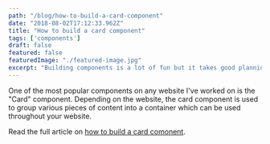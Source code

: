 ```yaml
---
path: "/blog/how-to-build-a-card-component"
date: "2018-08-02T17:12:33.962Z"
title: "How to build a card component"
tags: ['components']
draft: false
featured: false
featuredImage: "./featured-image.jpg"
excerpt: "Building components is a lot of fun but it takes good planning and attention to detail to build components which are flexible and reusable."
---
```


One of the most popular components on any website I've worked on is the "Card" component.  Depending on the website, the card component is used to group various pieces of content into a container which can be used throughout your website.

Read the full article on [how to build a card comonent](https://www.mediacurrent.com/blog/how-build-card-component/).
